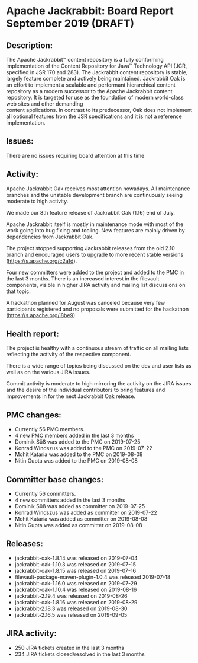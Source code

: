 <!--
   Licensed to the Apache Software Foundation (ASF) under one or more
   contributor license agreements.  See the NOTICE file distributed with
   this work for additional information regarding copyright ownership.
   The ASF licenses this file to You under the Apache License, Version 2.0
   (the "License"); you may not use this file except in compliance with
   the License.  You may obtain a copy of the License at

       http://www.apache.org/licenses/LICENSE-2.0

   Unless required by applicable law or agreed to in writing, software
   distributed under the License is distributed on an "AS IS" BASIS,
   WITHOUT WARRANTIES OR CONDITIONS OF ANY KIND, either express or implied.
   See the License for the specific language governing permissions and
   limitations under the License.
-->
Apache Jackrabbit: Board Report September 2019 (DRAFT)
==============================================

## Description: 
The Apache Jackrabbit™ content repository is a fully conforming
implementation of the Content Repository for Java™ Technology API
(JCR, specified in JSR 170 and 283). The Jackrabbit content 
repository is stable, largely feature complete and actively being
maintained. 
Jackrabbit Oak is an effort to implement a scalable and performant 
hierarchical content repository as a modern successor to the Apache
Jackrabbit content repository. It is targeted for use as the 
foundation of modern world-class web sites and other demanding  
content applications. In contrast to its predecessor, Oak does not 
implement all optional features from the JSR specifications and it 
is not a reference implementation. 
   
## Issues: 
There are no issues requiring board attention at this time   
   
## Activity: 
Apache Jackrabbit Oak receives most attention nowadays. All 
maintenance branches and the unstable development branch are 
continuously seeing moderate to high activity.

We made our 8th feature release of Jackrabbit Oak (1.16) end of July. 

Apache Jackrabbit itself is mostly in maintenance mode with most of 
the work going into bug fixing and tooling. New features are mainly
driven by dependencies from Jackrabbit Oak.

The project stopped supporting Jackrabbit releases from the old
2.10 branch and encouraged users to upgrade to more recent stable
versions (https://s.apache.org/c2a1d).

Four new committers were added to the project and added to the PMC in
the last 3 months. There is an increased interest in the filevault
components, visible in higher JIRA activity and mailing list discussions
on that topic.

A hackathon planned for August was canceled because very few participants
registered and no proposals were submitted for the hackathon
(https://s.apache.org/i8be9).

## Health report: 
The project is healthy with a continuous stream of traffic on all 
mailing lists reflecting the activity of the respective component. 

There is a wide range of topics being discussed on the dev and user
lists as well as on the various JIRA issues. 

Commit activity is moderate to high mirroring the activity on the 
JIRA issues and the desire of the individual contributors to bring
features and improvements in for the next Jackrabbit Oak release.

## PMC changes: 
   
 - Currently 56 PMC members. 
 - 4 new PMC members added in the last 3 months 
 - Dominik Süß was added to the PMC on 2019-07-25
 - Konrad Windszus was added to the PMC on 2019-07-22
 - Mohit Kataria was added to the PMC on 2019-08-08
 - Nitin Gupta was added to the PMC on 2019-08-08
   
## Committer base changes: 
   
 - Currently 56 committers. 
 - 4 new committers added in the last 3 months 
 - Dominik Süß was added as committer on 2019-07-25
 - Konrad Windszus was added as committer on 2019-07-22
 - Mohit Kataria was added as committer on 2019-08-08
 - Nitin Gupta was added as committer on 2019-08-08
   
## Releases: 
   
 - jackrabbit-oak-1.8.14 was released on 2019-07-04
 - jackrabbit-oak-1.10.3 was released on 2019-07-15
 - jackrabbit-oak-1.8.15 was released on 2019-07-16
 - filevault-package-maven-plugin-1.0.4 was released 2019-07-18
 - jackrabbit-oak-1.16.0 was released on 2019-07-29
 - jackrabbit-oak-1.10.4 was released on 2019-08-16
 - jackrabbit-2.19.4 was released on 2019-08-26
 - jackrabbit-oak-1.8.16 was released on 2019-08-29
 - jackrabbit-2.18.3 was released on 2019-08-30
 - jackrabbit-2.16.5 was released on 2019-09-05
   
## JIRA activity: 
   
 - 250 JIRA tickets created in the last 3 months 
 - 234 JIRA tickets closed/resolved in the last 3 months 